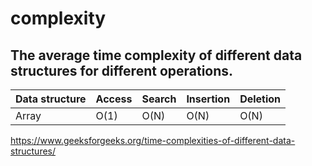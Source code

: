 # complexity

## The average time complexity of different data structures for different operations.

|Data structure|	Access|	Search|	Insertion|	Deletion
|--|--|--|--|--|
|Array|	O(1)|	O(N)|	O(N)|	O(N)

https://www.geeksforgeeks.org/time-complexities-of-different-data-structures/
